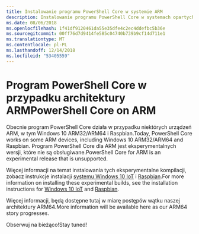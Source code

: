 ```yaml
---
title: Instalowanie programu PowerShell Core w systemie ARM
description: Instalowanie programu PowerShell Core w systemach opartych na ARM
ms.date: 08/06/2018
ms.openlocfilehash: 1f41df9120461da55e35dfe4c2ec4ddefbc5b36e
ms.sourcegitcommit: 00ff76d7d9414fe585c04740b739b9cf14d711e1
ms.translationtype: MT
ms.contentlocale: pl-PL
ms.lasthandoff: 12/14/2018
ms.locfileid: "53405559"
---
```

# <a name="powershell-core-on-arm"></a><span data-ttu-id="e5891-103">Program PowerShell Core w przypadku architektury ARM</span><span class="sxs-lookup"><span data-stu-id="e5891-103">PowerShell Core on ARM</span></span>

<span data-ttu-id="e5891-104">Obecnie program PowerShell Core działa w przypadku niektórych urządzeń ARM, w tym Windows 10 ARM32/ARM64 i Raspbian.</span><span class="sxs-lookup"><span data-stu-id="e5891-104">Today, PowerShell Core works on some ARM devices, including Windows 10 ARM32/ARM64 and Raspbian.</span></span>
<span data-ttu-id="e5891-105">Program PowerShell Core dla ARM jest eksperymentalnych wersji, które nie są obsługiwane.</span><span class="sxs-lookup"><span data-stu-id="e5891-105">PowerShell Core for ARM is an experimental release that is unsupported.</span></span>

<span data-ttu-id="e5891-106">Więcej informacji na temat instalowania tych eksperymentalne kompilacji, zobacz instrukcje instalacji [systemu Windows 10 IoT](installing-powershell-core-on-windows.md#deploying-on-windows-iot) i [Raspbian](installing-powershell-core-on-linux.md#raspbian).</span><span class="sxs-lookup"><span data-stu-id="e5891-106">For more information on installing these experimental builds, see the installation instructions for [Windows 10 IoT](installing-powershell-core-on-windows.md#deploying-on-windows-iot) and [Raspbian](installing-powershell-core-on-linux.md#raspbian).</span></span>

<span data-ttu-id="e5891-107">Więcej informacji, będą dostępne tutaj w miarę postępów wątku naszej architektury ARM64.</span><span class="sxs-lookup"><span data-stu-id="e5891-107">More information will be available here as our ARM64 story progresses.</span></span>

<span data-ttu-id="e5891-108">Obserwuj na bieżąco!</span><span class="sxs-lookup"><span data-stu-id="e5891-108">Stay tuned!</span></span>
